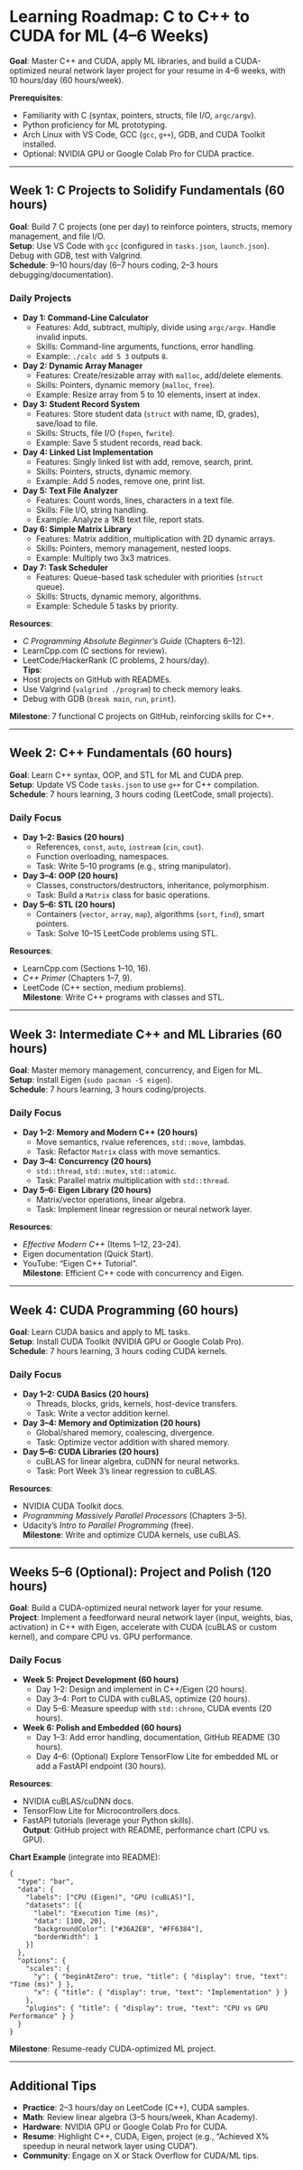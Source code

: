 # Learning Roadmap: C to C++ to CUDA for ML (4–6 Weeks)

**Goal**: Master C++ and CUDA, apply ML libraries, and build a CUDA-optimized neural network layer project for your resume in 4–6 weeks, with 10 hours/day (60 hours/week).

**Prerequisites**:  
- Familiarity with C (syntax, pointers, structs, file I/O, `argc/argv`).  
- Python proficiency for ML prototyping.  
- Arch Linux with VS Code, GCC (`gcc`, `g++`), GDB, and CUDA Toolkit installed.  
- Optional: NVIDIA GPU or Google Colab Pro for CUDA practice.

---

## Week 1: C Projects to Solidify Fundamentals (60 hours)
**Goal**: Build 7 C projects (one per day) to reinforce pointers, structs, memory management, and file I/O.  
**Setup**: Use VS Code with `gcc` (configured in `tasks.json`, `launch.json`). Debug with GDB, test with Valgrind.  
**Schedule**: 9–10 hours/day (6–7 hours coding, 2–3 hours debugging/documentation).

### Daily Projects
- **Day 1: Command-Line Calculator**  
  - Features: Add, subtract, multiply, divide using `argc/argv`. Handle invalid inputs.  
  - Skills: Command-line arguments, functions, error handling.  
  - Example: `./calc add 5 3` outputs `8`.  
- **Day 2: Dynamic Array Manager**  
  - Features: Create/resizable array with `malloc`, add/delete elements.  
  - Skills: Pointers, dynamic memory (`malloc`, `free`).  
  - Example: Resize array from 5 to 10 elements, insert at index.  
- **Day 3: Student Record System**  
  - Features: Store student data (`struct` with name, ID, grades), save/load to file.  
  - Skills: Structs, file I/O (`fopen`, `fwrite`).  
  - Example: Save 5 student records, read back.  
- **Day 4: Linked List Implementation**  
  - Features: Singly linked list with add, remove, search, print.  
  - Skills: Pointers, structs, dynamic memory.  
  - Example: Add 5 nodes, remove one, print list.  
- **Day 5: Text File Analyzer**  
  - Features: Count words, lines, characters in a text file.  
  - Skills: File I/O, string handling.  
  - Example: Analyze a 1KB text file, report stats.  
- **Day 6: Simple Matrix Library**  
  - Features: Matrix addition, multiplication with 2D dynamic arrays.  
  - Skills: Pointers, memory management, nested loops.  
  - Example: Multiply two 3x3 matrices.  
- **Day 7: Task Scheduler**  
  - Features: Queue-based task scheduler with priorities (`struct` queue).  
  - Skills: Structs, dynamic memory, algorithms.  
  - Example: Schedule 5 tasks by priority.

**Resources**:  
- *C Programming Absolute Beginner’s Guide* (Chapters 6–12).  
- LearnCpp.com (C sections for review).  
- LeetCode/HackerRank (C problems, 2 hours/day).  
**Tips**:  
- Host projects on GitHub with READMEs.  
- Use Valgrind (`valgrind ./program`) to check memory leaks.  
- Debug with GDB (`break main`, `run`, `print`).

**Milestone**: 7 functional C projects on GitHub, reinforcing skills for C++.

---

## Week 2: C++ Fundamentals (60 hours)
**Goal**: Learn C++ syntax, OOP, and STL for ML and CUDA prep.  
**Setup**: Update VS Code `tasks.json` to use `g++` for C++ compilation.  
**Schedule**: 7 hours learning, 3 hours coding (LeetCode, small projects).

### Daily Focus
- **Day 1–2: Basics (20 hours)**  
  - References, `const`, `auto`, `iostream` (`cin`, `cout`).  
  - Function overloading, namespaces.  
  - Task: Write 5–10 programs (e.g., string manipulator).  
- **Day 3–4: OOP (20 hours)**  
  - Classes, constructors/destructors, inheritance, polymorphism.  
  - Task: Build a `Matrix` class for basic operations.  
- **Day 5–6: STL (20 hours)**  
  - Containers (`vector`, `array`, `map`), algorithms (`sort`, `find`), smart pointers.  
  - Task: Solve 10–15 LeetCode problems using STL.

**Resources**:  
- LearnCpp.com (Sections 1–10, 16).  
- *C++ Primer* (Chapters 1–7, 9).  
- LeetCode (C++ section, medium problems).  
**Milestone**: Write C++ programs with classes and STL.

---

## Week 3: Intermediate C++ and ML Libraries (60 hours)
**Goal**: Master memory management, concurrency, and Eigen for ML.  
**Setup**: Install Eigen (`sudo pacman -S eigen`).  
**Schedule**: 7 hours learning, 3 hours coding/projects.

### Daily Focus
- **Day 1–2: Memory and Modern C++ (20 hours)**  
  - Move semantics, rvalue references, `std::move`, lambdas.  
  - Task: Refactor `Matrix` class with move semantics.  
- **Day 3–4: Concurrency (20 hours)**  
  - `std::thread`, `std::mutex`, `std::atomic`.  
  - Task: Parallel matrix multiplication with `std::thread`.  
- **Day 5–6: Eigen Library (20 hours)**  
  - Matrix/vector operations, linear algebra.  
  - Task: Implement linear regression or neural network layer.

**Resources**:  
- *Effective Modern C++* (Items 1–12, 23–24).  
- Eigen documentation (Quick Start).  
- YouTube: “Eigen C++ Tutorial”.  
**Milestone**: Efficient C++ code with concurrency and Eigen.

---

## Week 4: CUDA Programming (60 hours)
**Goal**: Learn CUDA basics and apply to ML tasks.  
**Setup**: Install CUDA Toolkit (NVIDIA GPU or Google Colab Pro).  
**Schedule**: 7 hours learning, 3 hours coding CUDA kernels.

### Daily Focus
- **Day 1–2: CUDA Basics (20 hours)**  
  - Threads, blocks, grids, kernels, host-device transfers.  
  - Task: Write a vector addition kernel.  
- **Day 3–4: Memory and Optimization (20 hours)**  
  - Global/shared memory, coalescing, divergence.  
  - Task: Optimize vector addition with shared memory.  
- **Day 5–6: CUDA Libraries (20 hours)**  
  - cuBLAS for linear algebra, cuDNN for neural networks.  
  - Task: Port Week 3’s linear regression to cuBLAS.

**Resources**:  
- NVIDIA CUDA Toolkit docs.  
- *Programming Massively Parallel Processors* (Chapters 3–5).  
- Udacity’s *Intro to Parallel Programming* (free).  
**Milestone**: Write and optimize CUDA kernels, use cuBLAS.

---

## Weeks 5–6 (Optional): Project and Polish (120 hours)
**Goal**: Build a CUDA-optimized neural network layer for your resume.  
**Project**: Implement a feedforward neural network layer (input, weights, bias, activation) in C++ with Eigen, accelerate with CUDA (cuBLAS or custom kernel), and compare CPU vs. GPU performance.

### Daily Focus
- **Week 5: Project Development (60 hours)**  
  - Day 1–2: Design and implement in C++/Eigen (20 hours).  
  - Day 3–4: Port to CUDA with cuBLAS, optimize (20 hours).  
  - Day 5–6: Measure speedup with `std::chrono`, CUDA events (20 hours).  
- **Week 6: Polish and Embedded (60 hours)**  
  - Day 1–3: Add error handling, documentation, GitHub README (30 hours).  
  - Day 4–6: (Optional) Explore TensorFlow Lite for embedded ML or add a FastAPI endpoint (30 hours).

**Resources**:  
- NVIDIA cuBLAS/cuDNN docs.  
- TensorFlow Lite for Microcontrollers docs.  
- FastAPI tutorials (leverage your Python skills).  
**Output**: GitHub project with README, performance chart (CPU vs. GPU).

**Chart Example** (integrate into README):
```chartjs
{
  "type": "bar",
  "data": {
    "labels": ["CPU (Eigen)", "GPU (cuBLAS)"],
    "datasets": [{
      "label": "Execution Time (ms)",
      "data": [100, 20],
      "backgroundColor": ["#36A2EB", "#FF6384"],
      "borderWidth": 1
    }]
  },
  "options": {
    "scales": {
      "y": { "beginAtZero": true, "title": { "display": true, "text": "Time (ms)" } },
      "x": { "title": { "display": true, "text": "Implementation" } }
    },
    "plugins": { "title": { "display": true, "text": "CPU vs GPU Performance" } }
  }
}
```

**Milestone**: Resume-ready CUDA-optimized ML project.

---

## Additional Tips
- **Practice**: 2–3 hours/day on LeetCode (C++), CUDA samples.  
- **Math**: Review linear algebra (3–5 hours/week, Khan Academy).  
- **Hardware**: NVIDIA GPU or Google Colab Pro for CUDA.  
- **Resume**: Highlight C++, CUDA, Eigen, project (e.g., “Achieved X% speedup in neural network layer using CUDA”).  
- **Community**: Engage on X or Stack Overflow for CUDA/ML tips.